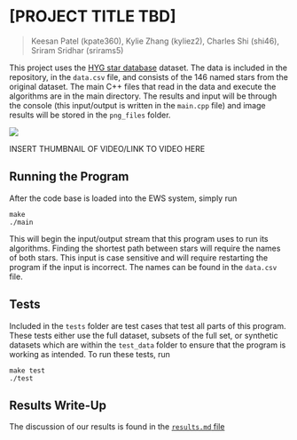 # [PROJECT TITLE TBD]
> Keesan Patel (kpate360), Kylie Zhang (kyliez2), Charles Shi (shi46), Sriram Sridhar (srirams5)

This project uses the [HYG star database](https://github.com/astronexus/HYG-Database) dataset. The data is included in the repository, in the ```data.csv``` file, and consists of the 146 named stars from the original dataset. The main C++ files that read in the data and execute the algorithms are in the main directory. The results and input will be through the console (this input/output is written in the ```main.cpp``` file) and image results will be stored in the ```png_files``` folder.

![](header.png)

INSERT THUMBNAIL OF VIDEO/LINK TO VIDEO HERE

## Running the Program

After the code base is loaded into the EWS system, simply run
```
make
./main
```
This will begin the input/output stream that this program uses to run its algorithms. Finding the shortest path between stars will require the names of both stars. This input is case sensitive and will require restarting the program if the input is incorrect. The names can be found in the ```data.csv``` file.

## Tests

Included in the ```tests``` folder are test cases that test all parts of this program. These tests either use the full dataset, subsets of the full set, or synthetic datasets which are within the ```test_data``` folder to ensure that the program is working as intended.
To run these tests, run
```
make test
./test
```

## Results Write-Up

The discussion of our results is found in the [```results.md``` file](https://github-dev.cs.illinois.edu/cs225-sp21/kpate360-kyliez2-shi46-srirams5/blob/master/Meetings/results.md)
